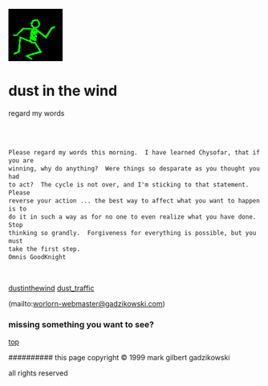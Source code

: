 ![dancer](assets/dancer.gif)

# dust in the wind



 regard my words

![xparent](assets/xparent.gif)  


```
		
Please regard my words this morning.  I have learned Chysofar, that if you are
winning, why do anything?  Were things so desparate as you thought you had
to act?  The cycle is not over, and I'm sticking to that statement.  Please
reverse your action ... the best way to affect what you want to happen is to
do it in such a way as for no one to even realize what you have done. Stop
thinking so grandly.  Forgiveness for everything is possible, but you must
take the first step.
Omnis GoodKnight
		
	
```

 





  [dustinthewind](dustinthewind.md)  [dust_traffic](dust_traffic.md) 

 (mailto:worlorn-webmaster@gadzikowski.com) 

 
### missing something you want to see?



 [top](#top) 

 
########## this page copyright © 1999 mark gilbert gadzikowski

 all rights reserved